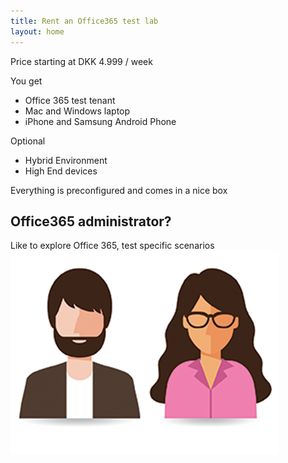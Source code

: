 ```yaml
---
title: Rent an Office365 test lab
layout: home
---
```

Price starting at DKK 4.999 / week

You get 
- Office 365 test tenant
- Mac and Windows laptop
- iPhone and Samsung Android Phone

Optional
- Hybrid Environment
- High End devices

Everything is preconfigured and comes in a nice box

## Office365 administrator?
Like to explore Office 365, test specific scenarios
![](2017-10-01-13-28-38.png)

